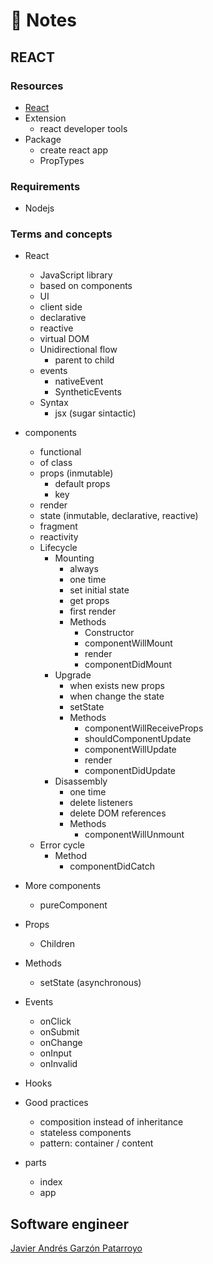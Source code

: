 # :memo: Notes
## REACT
### Resources
* [React](https://reactjs.org/)
* Extension
  - react developer tools
* Package
  - create react app
  - PropTypes

### Requirements
* Nodejs

### Terms and concepts
* React
  - JavaScript library
  - based on components
  - UI
  - client side
  - declarative
  - reactive
  - virtual DOM
  * Unidirectional flow
    - parent to child
  * events
    - nativeEvent
    - SyntheticEvents
  * Syntax
    * jsx (sugar sintactic)

* components
  - functional
  - of class
  * props (inmutable)
    - default props
    - key
  - render
  - state (inmutable, declarative, reactive)
  - fragment
  - reactivity
  * Lifecycle
    * Mounting
      - always
      - one time
      - set initial state
      - get props
      - first render
      * Methods
        - Constructor
        - componentWillMount
        - render
        - componentDidMount
    * Upgrade
      - when exists new props
      - when change the state
      - setState
      * Methods
        - componentWillReceiveProps
        - shouldComponentUpdate
        - componentWillUpdate
        - render
        - componentDidUpdate
    * Disassembly
      - one time
      - delete listeners
      - delete DOM references
      * Methods
        - componentWillUnmount
  * Error cycle
    * Method
      - componentDidCatch

* More components
  - pureComponent

* Props
  - Children

* Methods
  - setState (asynchronous)
* Events
  - onClick
  - onSubmit
  - onChange
  - onInput
  - onInvalid

* Hooks

* Good practices
  - composition instead of inheritance
  - stateless components
  - pattern: container / content

* parts
  - index
  - app

## Software engineer
[Javier Andrés Garzón Patarroyo](https://www.javierandresgp.com)

